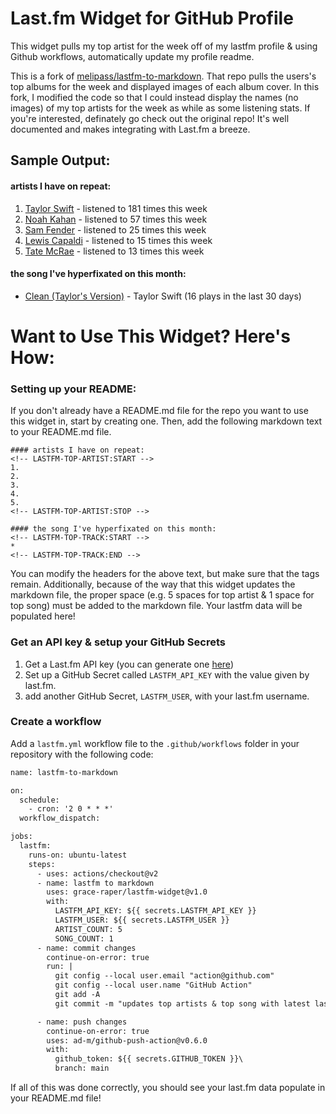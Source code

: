 # Last.fm Widget for GitHub Profile

This widget pulls my top artist for the week off of my lastfm profile & using Github workflows, automatically update my profile readme.

This is a fork of [melipass/lastfm-to-markdown](https://github.com/melipass/lastfm-to-markdown). That repo pulls the users's top albums for the week and displayed images of each album cover. In this fork, I modified the code so that I could instead display the names (no images) of my top artists for the week as while as some listening stats. If you're interested, definately go check out the original repo! It's well documented and makes integrating with Last.fm a breeze.

## Sample Output: 
#### artists I have on repeat:
<!-- LASTFM-TOP-ARTIST:START -->
1. [Taylor Swift](https://www.last.fm/music/Taylor+Swift) - listened to 181 times this week
2. [Noah Kahan](https://www.last.fm/music/Noah+Kahan) - listened to 57 times this week
3. [Sam Fender](https://www.last.fm/music/Sam+Fender) - listened to 25 times this week
4. [Lewis Capaldi](https://www.last.fm/music/Lewis+Capaldi) - listened to 15 times this week
5. [Tate McRae](https://www.last.fm/music/Tate+McRae) - listened to 13 times this week
<!-- LASTFM-TOP-ARTIST:STOP -->

#### the song I've hyperfixated on this month:
<!-- LASTFM-TOP-TRACK:START -->
* [Clean (Taylor's Version)](https://www.last.fm/music/Taylor+Swift/_/Clean+(Taylor%27s+Version)) - Taylor Swift (16 plays in the last 30 days)
<!-- LASTFM-TOP-TRACK:END -->


# Want to Use This Widget? Here's How:

### Setting up your README:
If you don't already have a README.md file for the repo you want to use this widget in, start by creating one. Then, add the following markdown text to your README.md file. 
```
#### artists I have on repeat:
<!-- LASTFM-TOP-ARTIST:START -->
1. 
2. 
3. 
4. 
5. 
<!-- LASTFM-TOP-ARTIST:STOP -->

#### the song I've hyperfixated on this month:
<!-- LASTFM-TOP-TRACK:START -->
* 
<!-- LASTFM-TOP-TRACK:END -->
```
You can modify the headers for the above text, but make sure that the tags remain. Additionally, because of the way that this widget updates the markdown file, the proper space (e.g. 5 spaces for top artist & 1 space for top song) must be added to the markdown file. Your lastfm data will be populated here!

### Get an API key & setup your GitHub Secrets
1. Get a Last.fm API key (you can generate one [here](https://www.last.fm/api/account/create))
2. Set up a GitHub Secret called ```LASTFM_API_KEY``` with the value given by last.fm.
3. add another GitHub Secret, ```LASTFM_USER```, with your last.fm username.

### Create a workflow
Add a ```lastfm.yml``` workflow file to the ```.github/workflows``` folder in your repository with the following code:
```diff
name: lastfm-to-markdown

on:
  schedule:
    - cron: '2 0 * * *'
  workflow_dispatch:

jobs:
  lastfm:
    runs-on: ubuntu-latest
    steps:
      - uses: actions/checkout@v2
      - name: lastfm to markdown
        uses: grace-raper/lastfm-widget@v1.0
        with:
          LASTFM_API_KEY: ${{ secrets.LASTFM_API_KEY }}
          LASTFM_USER: ${{ secrets.LASTFM_USER }}
          ARTIST_COUNT: 5
          SONG_COUNT: 1
      - name: commit changes
        continue-on-error: true
        run: |
          git config --local user.email "action@github.com"
          git config --local user.name "GitHub Action"
          git add -A
          git commit -m "updates top artists & top song with latest last.fm data" -a

      - name: push changes
        continue-on-error: true
        uses: ad-m/github-push-action@v0.6.0
        with:
          github_token: ${{ secrets.GITHUB_TOKEN }}\
          branch: main
```

If all of this was done correctly, you should see your last.fm data populate in your README.md file!
